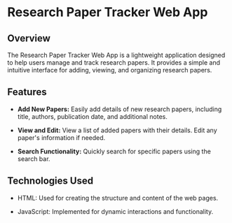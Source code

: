 # Research Paper Tracker Web App

## Overview

The Research Paper Tracker Web App is a lightweight application designed to help users manage and track research papers. It provides a simple and intuitive interface for adding, viewing, and organizing research papers.

## Features

- **Add New Papers:** Easily add details of new research papers, including title, authors, publication date, and additional notes.
  
- **View and Edit:** View a list of added papers with their details. Edit any paper's information if needed.

- **Search Functionality:** Quickly search for specific papers using the search bar.

## Technologies Used

- HTML: Used for creating the structure and content of the web pages.
  
- JavaScript: Implemented for dynamic interactions and functionality.
